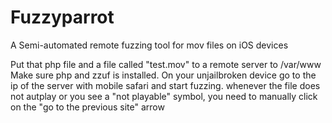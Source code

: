 Fuzzyparrot
===========

A Semi-automated remote fuzzing tool for mov files on iOS devices

Put that php file and a file called "test.mov" to a remote server
to /var/www
Make sure php and zzuf is installed.
On your unjailbroken device go to the ip of the server with mobile safari and start fuzzing.
whenever the file does not autplay or you see a "not playable" symbol, you need to manually click on the "go to the previous site" arrow

